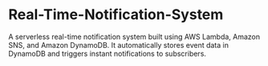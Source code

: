 # Real-Time-Notification-System
A serverless real-time notification system built using AWS Lambda, Amazon SNS, and Amazon DynamoDB.   It automatically stores event data in DynamoDB and triggers instant notifications to subscribers.
